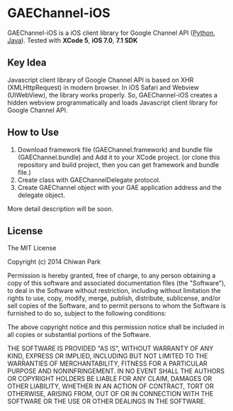 # GAEChannel-iOS

GAEChannel-iOS is a iOS client library for Google Channel API ([Python](https://developers.google.com/appengine/docs/python/channel/), [Java](https://developers.google.com/appengine/docs/java/channel/)). Tested with **XCode 5**, **iOS 7.0**, **7.1 SDK**

## Key Idea

Javascript client library of Google Channel API is based on XHR (XMLHttpRequest) in modern browser. In iOS Safari and Webview (UIWebView), the library works properly. So, GAEChannel-iOS creates a hidden webview programmatically and loads Javascript client library for Google Channel API.

## How to Use

1. Download framework file (GAEChannel.framework) and bundle file (GAEChannel.bundle) and Add it to your XCode project. (or clone this repository and build project, then you can get framework and bundle file.)
2. Create class with GAEChannelDelegate protocol.
3. Create GAEChannel object with your GAE application address and the delegate object.

More detail description will be soon.

## License

The MIT License

Copyright (c) 2014 Chiwan Park

Permission is hereby granted, free of charge, to any person obtaining a copy
of this software and associated documentation files (the "Software"), to deal
in the Software without restriction, including without limitation the rights
to use, copy, modify, merge, publish, distribute, sublicense, and/or sell
copies of the Software, and to permit persons to whom the Software is
furnished to do so, subject to the following conditions:

The above copyright notice and this permission notice shall be included in
all copies or substantial portions of the Software.

THE SOFTWARE IS PROVIDED "AS IS", WITHOUT WARRANTY OF ANY KIND, EXPRESS OR
IMPLIED, INCLUDING BUT NOT LIMITED TO THE WARRANTIES OF MERCHANTABILITY,
FITNESS FOR A PARTICULAR PURPOSE AND NONINFRINGEMENT. IN NO EVENT SHALL THE
AUTHORS OR COPYRIGHT HOLDERS BE LIABLE FOR ANY CLAIM, DAMAGES OR OTHER
LIABILITY, WHETHER IN AN ACTION OF CONTRACT, TORT OR OTHERWISE, ARISING FROM,
OUT OF OR IN CONNECTION WITH THE SOFTWARE OR THE USE OR OTHER DEALINGS IN
THE SOFTWARE.
